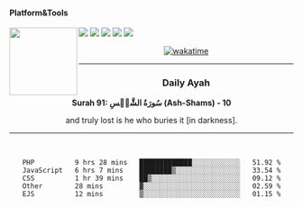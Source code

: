 #### Platform&Tools

[![](https://img.shields.io/badge/-NPM-cb3837?style=flat-square&logo=npm&logoColor=white)](https://npmjs.com/)
[![](https://img.shields.io/badge/PHP-777BB4?style=flat-square&logo=php&logoColor=white)](https://nodejs.org/)
[![](https://img.shields.io/badge/Julia-9558B2?style=flat-square&logo=julia&logoColor=white)](https://nodejs.org/)
<img src="https://avatars.githubusercontent.com/u/31664438?v=4" width="120" align="left">
[![](https://img.shields.io/badge/-Node.js-43853d?style=flat-square&logo=node.js&logoColor=ffffff)](https://nodejs.org/)
[![](https://img.shields.io/badge/Visual_Studio_Code-0078D4?style=flat-square&logo=visual%20studio%20code&logoColor=white)](https://nodejs.org/)

<center>

[![wakatime](https://wakatime.com/badge/user/87646243-158a-4241-a3cb-668e1fa2dbb8.svg)](https://wakatime.com/@87646243-158a-4241-a3cb-668e1fa2dbb8)
               

_______ 
### Daily Ayah

<!--START_SECTION:quran-->

**Surah 91: سُورَةُ الشَّمۡسِ (Ash-Shams) - 10**

and truly lost is he who buries it [in darkness].
 <!--END_SECTION:quran-->

  
                       
                                             
_______

&nbsp;&nbsp;     &nbsp;&nbsp;    &nbsp;&nbsp;   &nbsp;&nbsp;
 
<!--START_SECTION:waka-->

```text
PHP          9 hrs 28 mins   █████████████░░░░░░░░░░░░   51.92 %
JavaScript   6 hrs 7 mins    ████████▒░░░░░░░░░░░░░░░░   33.54 %
CSS          1 hr 39 mins    ██▒░░░░░░░░░░░░░░░░░░░░░░   09.12 %
Other        28 mins         ▓░░░░░░░░░░░░░░░░░░░░░░░░   02.59 %
EJS          12 mins         ▒░░░░░░░░░░░░░░░░░░░░░░░░   01.15 %
```

<!--END_SECTION:waka-->
